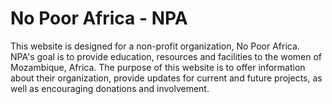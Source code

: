 # No Poor Africa - NPA

This website is designed for a non-profit organization, No Poor Africa. NPA's goal is to provide education, resources and facilities to the women of Mozambique, Africa. The purpose of this website is to offer information about their organization, provide updates for current and future projects, as well as encouraging donations and involvement. 
